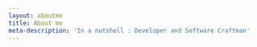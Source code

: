 ```yaml
---
layout: aboutme
title: About me
meta-description: 'In a nutshell : Developer and Software Craftman'
---
```


